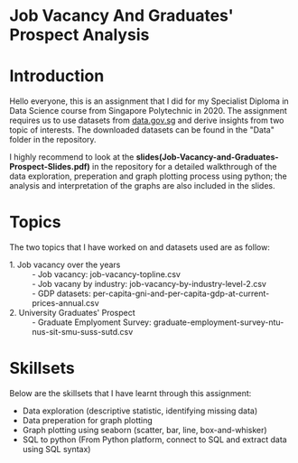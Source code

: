 # Job Vacancy And Graduates' Prospect Analysis

<h1>Introduction</h1>

<p>
Hello everyone, this is an assignment that I did for my Specialist Diploma in Data Science course from Singapore Polytechnic in 2020.
The assignment requires us to use datasets from <a href="https://data.gov.sg/">data.gov.sg</a> and derive insights from two topic of interests.
The downloaded datasets can be found in the "Data" folder in the repository.     
</p>  

<p>
    I highly recommend to look at the <b>slides(Job-Vacancy-and-Graduates-Prospect-Slides.pdf)</b> in the repository for a detailed walkthrough of the data exploration, preperation and graph plotting process using python; the analysis and interpretation of the graphs are also included in the slides.   
</p>    
    
<h1>Topics</h1>

The two topics that I have worked on and datasets used are as follow:

<dl>
  <dt>1. Job vacancy over the years</dt>
  <dd>- Job vacancy: job-vacancy-topline.csv</dd>
  <dd>- Job vacany by industry: job-vacancy-by-industry-level-2.csv</dd>
  <dd>- GDP datasets: per-capita-gni-and-per-capita-gdp-at-current-prices-annual.csv</dd>
  
  <dt>2. University Graduates' Prospect </dt>
  <dd>- Graduate Emplyoment Survey: graduate-employment-survey-ntu-nus-sit-smu-suss-sutd.csv </dd>
</dl>


<h1>Skillsets</h1>

Below are the skillsets that I have learnt through this assignment:


<ul>
    <li>Data exploration (descriptive statistic, identifying missing data)</li>
    <li>Data preperation for graph plotting</li>
    <li>Graph plotting using seaborn (scatter, bar, line, box-and-whisker)</li>
    <li>SQL to python (From Python platform, connect to SQL and extract data using SQL syntax) </li>
  </ul>



